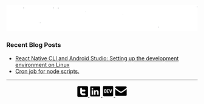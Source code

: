 <p align="center">
  <a href="#">
    <img src="https://raw.githubusercontent.com/Prakhil-tp/Prakhil-tp/eabf12f7a9e644c21a92e3b7f1de46c767c8c084/assets/prakhilAnimated.svg" alt="i'm Prakhil" />
  </a>
</p>

### Recent Blog Posts

- [React Native CLI and Android Studio: Setting up the development environment on Linux](https://dev.to/prakhil_tp/react-native-cli-and-android-studio-setting-up-the-development-environment-on-linux-4jp6) 
- [Cron job for node scripts.](https://dev.to/prakhil_tp/cron-job-for-node-scripts-1fa6) 
&nbsp;

---

<p align="center">
  <a href="https://twitter.com/prakhil_tp">
    <img
      src="https://github.com/Prakhil-tp/Prakhil-tp/blob/master/assets/twitter.png?raw=true"
      alt="twitter" 
      width="28px"
      height="28px"
    />
  </a>

  <a href="https://in.linkedin.com/in/prakhil-tp">
    <img
      src="https://github.com/Prakhil-tp/Prakhil-tp/blob/master/assets/linkedin.png?raw=true"
      alt="linkedIn" 
      width="30px"
      height="30px"
    />
  </a>

  <a href="https://dev.to/prakhil_tp">
    <img
      src="https://github.com/Prakhil-tp/Prakhil-tp/blob/master/assets/dev.png?raw=true"
      alt="dev" 
      width="30px"
      height="30px"
    />
  </a>

  <a href="mailto:prakhil.tp@gmail.com">
    <img
      src="https://github.com/Prakhil-tp/Prakhil-tp/blob/master/assets/mail.png?raw=true"
      alt="mail" 
      width="30px"
      height="30px"
    />
  </a>
</p>
